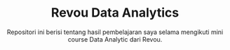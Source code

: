 <!-- <p align="center">
  <a href='https://www.revou.co/'><img src="Revou/revou.png"></a>
</p> -->

<h1 align="center">Revou Data Analytics</h1>

<p align="center">
  Repositori ini berisi tentang hasil pembelajaran saya selama mengikuti mini course Data Analytic dari Revou.
</p>
